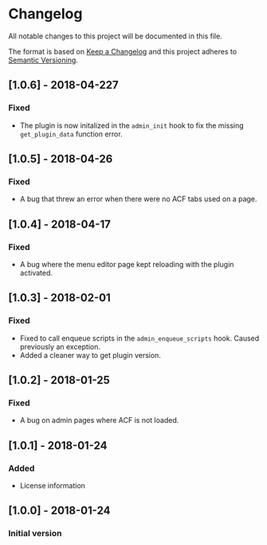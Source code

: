 # Changelog
All notable changes to this project will be documented in this file.

The format is based on [Keep a Changelog](http://keepachangelog.com/en/1.0.0/)
and this project adheres to [Semantic Versioning](http://semver.org/spec/v2.0.0.html).

## [1.0.6] - 2018-04-227

### Fixed

- The plugin is now initalized in the `admin_init` hook to fix the missing `get_plugin_data` function error.

## [1.0.5] - 2018-04-26

### Fixed
- A bug that threw an error when there were no ACF tabs used on a page.

## [1.0.4] - 2018-04-17

### Fixed
- A bug where the menu editor page kept reloading with the plugin activated.

## [1.0.3] - 2018-02-01

### Fixed
- Fixed to call enqueue scripts in the `admin_enqueue_scripts` hook. Caused previously an exception.
- Added a cleaner way to get plugin version.

## [1.0.2] - 2018-01-25

### Fixed
- A bug on admin pages where ACF is not loaded.

## [1.0.1] - 2018-01-24

### Added
- License information

## [1.0.0] - 2018-01-24

### Initial version